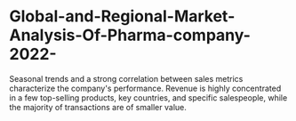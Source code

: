 # Global-and-Regional-Market-Analysis-Of-Pharma-company-2022-
Seasonal trends and a strong correlation between sales metrics characterize the company's performance. Revenue is highly concentrated in a few top-selling products, key countries, and specific salespeople, while the majority of transactions are of smaller value.
